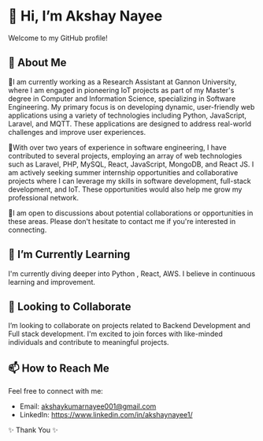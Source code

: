 # 👋 Hi, I’m Akshay Nayee

Welcome to my GitHub profile!

## 👀 About Me
🔹I am currently working as a Research Assistant at Gannon University, where I am engaged in pioneering IoT projects as part of my Master's degree in Computer and Information Science, specializing in Software Engineering. My primary focus is on developing dynamic, user-friendly web applications using a variety of technologies including Python, JavaScript, Laravel, and MQTT. These applications are designed to address real-world challenges and improve user experiences.

🔹With over two years of experience in software engineering, I have contributed to several projects, employing an array of web technologies such as Laravel, PHP, MySQL, React, JavaScript, MongoDB, and React JS. I am actively seeking summer internship opportunities and collaborative projects where I can leverage my skills in software development, full-stack development, and IoT. These opportunities would also help me grow my professional network.

🔹I am open to discussions about potential collaborations or opportunities in these areas. Please don't hesitate to contact me if you're interested in connecting.

## 🌱 I’m Currently Learning
I'm currently diving deeper into Python , React, AWS. I believe in continuous learning and improvement.

## 💞️ Looking to Collaborate
I’m looking to collaborate on projects related to Backend Development and Full stack development. I'm excited to join forces with like-minded individuals and contribute to meaningful projects.

## 📫 How to Reach Me
Feel free to connect with me:
- Email: akshaykumarnayee001@gmail.com
- LinkedIn: https://www.linkedin.com/in/akshaynayee1/

 ✨ Thank You ✨ 
